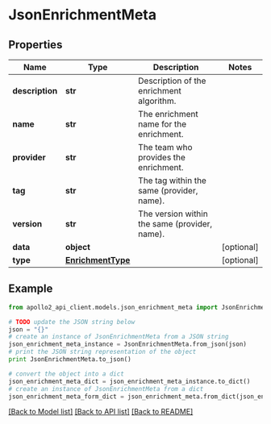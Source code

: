 # JsonEnrichmentMeta


## Properties
Name | Type | Description | Notes
------------ | ------------- | ------------- | -------------
**description** | **str** | Description of the enrichment algorithm. | 
**name** | **str** | The enrichment name for the enrichment. | 
**provider** | **str** | The team who provides the enrichment. | 
**tag** | **str** | The tag within the same (provider, name). | 
**version** | **str** | The version within the same (provider, name). | 
**data** | **object** |  | [optional] 
**type** | [**EnrichmentType**](EnrichmentType.md) |  | [optional] 

## Example

```python
from apollo2_api_client.models.json_enrichment_meta import JsonEnrichmentMeta

# TODO update the JSON string below
json = "{}"
# create an instance of JsonEnrichmentMeta from a JSON string
json_enrichment_meta_instance = JsonEnrichmentMeta.from_json(json)
# print the JSON string representation of the object
print JsonEnrichmentMeta.to_json()

# convert the object into a dict
json_enrichment_meta_dict = json_enrichment_meta_instance.to_dict()
# create an instance of JsonEnrichmentMeta from a dict
json_enrichment_meta_form_dict = json_enrichment_meta.from_dict(json_enrichment_meta_dict)
```
[[Back to Model list]](../README.md#documentation-for-models) [[Back to API list]](../README.md#documentation-for-api-endpoints) [[Back to README]](../README.md)


